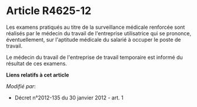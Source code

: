 # Article R4625-12

Les examens pratiqués au titre de la surveillance médicale renforcée  sont réalisés par le médecin du travail de l'entreprise
utilisatrice qui  se prononce, éventuellement, sur l'aptitude médicale du salarié à  occuper le poste de travail. 

Le médecin du travail de l'entreprise de travail temporaire est informé du résultat de ces examens.

**Liens relatifs à cet article**

_Modifié par_:

  - Décret n°2012-135 du 30 janvier 2012 - art. 1
